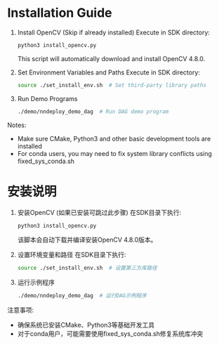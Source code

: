 # Installation Guide

1. Install OpenCV (Skip if already installed)
   Execute in SDK directory:

   ```bash
   python3 install_opencv.py
   ```

   This script will automatically download and install OpenCV 4.8.0.

2. Set Environment Variables and Paths
   Execute in SDK directory:

   ```bash
   source ./set_install_env.sh  # Set third-party library paths
   ```

3. Run Demo Programs
   ```bash
   ./demo/nndeploy_demo_dag  # Run DAG demo program
   ```

Notes:
- Make sure CMake, Python3 and other basic development tools are installed
- For conda users, you may need to fix system library conflicts using fixed_sys_conda.sh

# 安装说明

1. 安装OpenCV (如果已安装可跳过此步骤)
   在SDK目录下执行:

   ```bash
   python3 install_opencv.py
   ```

   该脚本会自动下载并编译安装OpenCV 4.8.0版本。

2. 设置环境变量和路径
   在SDK目录下执行:

   ```bash
   source ./set_install_env.sh  # 设置第三方库路径
   ```

3. 运行示例程序
   ```bash
   ./demo/nndeploy_demo_dag  # 运行DAG示例程序
   ```

注意事项:
- 确保系统已安装CMake、Python3等基础开发工具
- 对于conda用户，可能需要使用fixed_sys_conda.sh修复系统库冲突
